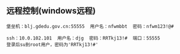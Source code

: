 ## 远程控制(windows远程)
```
堡垒机：blj.gdedu.gov.cn:55555	用户名：nfwmbbt	 密码：nfwm123!@#

ssh：10.0.102.101  用户名：djg  密码：RRTkj13!#  端口：55555 
登录后su到root用户，密码为'RRTkj13!#'
```
